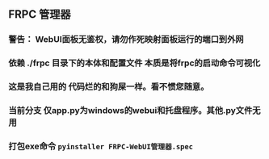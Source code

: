 ## FRPC 管理器

### 警告： WebUI面板无鉴权，请勿作死映射面板运行的端口到外网
### 依赖 ./frpc 目录下的本体和配置文件 本质是将frpc的启动命令可视化

### 这是我自己用的 代码烂的和狗屎一样。看不惯您随意。

### 当前分支 仅app.py为windows的webui和托盘程序。其他.py文件无用

### 打包exe命令  `pyinstaller FRPC-WebUI管理器.spec`